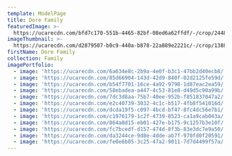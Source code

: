 ```yaml
---
template: ModelPage
title: Dore Family
featuredImage: >-
  https://ucarecdn.com/bfd7c170-551b-4465-82bf-08ed6a62ffdf/-/crop/2448x1211/0,0/-/preview/
imageThumbnail: >-
  https://ucarecdn.com/d2879507-b0c9-440a-b878-22a889e2221c/-/crop/1388x1874/144,502/-/preview/
firstName: Dore Family
collection: Family
imagePortfolio:
  - image: 'https://ucarecdn.com/6a634e8c-2b9a-4e0f-b3c1-47bb2d40ecb8/'
  - image: 'https://ucarecdn.com/85d66904-143d-42d9-840f-02d2125fe59d/'
  - image: 'https://ucarecdn.com/b54f7701-16ce-4a92-9798-1d87eac2ea59/'
  - image: 'https://ucarecdn.com/58ebadea-a447-4c53-81e8-d49d5c90a99b/'
  - image: 'https://ucarecdn.com/7dc3d8aa-75b7-40ee-952b-f851837047a2/'
  - image: 'https://ucarecdn.com/e2c40739-3032-4c1c-b517-4fb8f541016d/'
  - image: 'https://ucarecdn.com/dcda19f5-c097-4bcd-bf47-8fc4dc56e7b1/'
  - image: 'https://ucarecdn.com/c1976179-1c2f-4739-8523-ca1a9cab043a/'
  - image: 'https://ucarecdn.com/864a8d15-eb01-427e-b175-9c1257b3e10f/'
  - image: 'https://ucarecdn.com/fc7bcedf-d157-474d-8f3b-83e3dc7e9a50/'
  - image: 'https://ucarecdn.com/da3244ce-9d8e-4dde-ab7f-970fd0f20591/'
  - image: 'https://ucarecdn.com/fe0e6b05-3c25-47a2-9011-7d7d4499f57a/'
---
```


